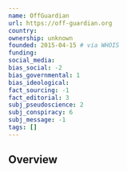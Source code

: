 ```yaml
---
name: OffGuardian
url: https://off-guardian.org
country:
ownership: unknown
founded: 2015-04-15 # via WHOIS
funding:
social_media:
bias_social: -2
bias_governmental: 1
bias_ideological:
fact_sourcing: -1
fact_editorial: 3
subj_pseudoscience: 2
subj_conspiracy: 6
subj_message: -1
tags: []
---
```


## Overview
